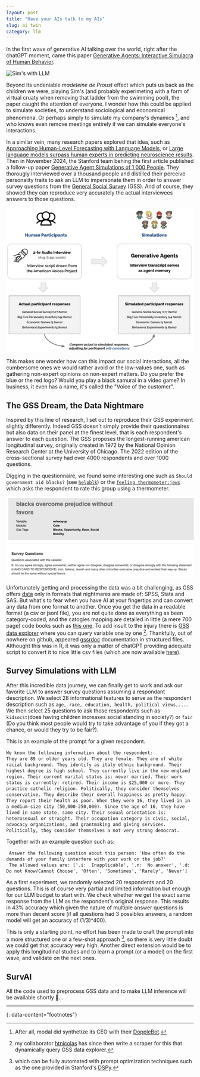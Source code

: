 ```yaml
---
layout: post
title: "Have your AIs talk to my AIs"
slug: ai twin
category: llm
---
```


In the first wave of generative AI talking over the world, right after the chatGPT moment, came this paper [Generative Agents: Interactive Simulacra of Human Behavior](https://arxiv.org/abs/2304.03442). 

![Sim's with LLM](/assets/images/simulacra.jpeg)

Beyond its undeniable *madeleine de Proust* effect which puts us back as the children we were, playing Sim's (and probably experimeting with a form of virtual cruaty when removing that ladder from the swimming pool), the paper caught the attention of everyone. I wonder how this could be applied to simulate societies, to understand sociological and economical phenomena. Or perhaps simply to simulate my company's dynamics [^1], and who knows even remove meetings entirely if we can simulate everyone's interactions.

In a similar vein, many research papers explored that idea, such as [Approaching Human-Level Forecasting with Language Models](https://arxiv.org/abs/2402.18563), or [Large language models surpass human experts in predicting neuroscience results](https://www.nature.com/articles/s41562-024-02046-9). Then in November 2024, the Stanford team behing the first article published a follow-up paper [Generative Agent Simulations of 1,000 People](https://arxiv.org/pdf/2411.10109). They thorougly interviewed over a thousand people and distilled their perceive personality traits to ask an LLM to impersonate them in order to answer survey questions from the [General Social Survey](https://en.wikipedia.org/wiki/General_Social_Survey) (GSS). And of course, they showed they can reproduce very accurately the actual interviewees answers to those questions.  

![Survey Simulations](/assets/images/people_simulation.jpeg)

This makes one wonder how can this impact our social interactions, all the cumbersome ones we would rather avoid or the low-values one, such as gathering non-expert opinions on non-expert matters. Do you prefer the blue or the red logo? Would you play a black samurai in a video game? In business, it even has a name, it's called the "Voice of the customer".

## The GSS Dream, the Data Nightmare

Inspired by this line of research, I set out to reproduce their GSS experiment slightly differently. Indeed GSS doesn't simply provide their questionnaires but also data on their panel at the finest level, that is each respondent's answer to each question. The GSS proposes the longest-running american longitudinal survey, originally created in 1972 by the National Opinion Research Center at the University of Chicago. The 2022 edition of the cross-sectional survey had over 4000 respondents and over 1000 questions.  

Digging in the questionnaire, we found some interesting one such as `Should government aid blacks?` (see [`helpblk`](https://gssdataexplorer.norc.org/variables/847/vshow)) or the [`feeling thermometer:jews`](https://gssdataexplorer.norc.org/variables/377/vshow) which asks the respondent to rate this group using a thermometer.

![black prejudice](/assets/images/black_prejudice.jpeg) 

Unfortunately getting and processing the data was a bit challenging, as GSS offers [data](https://gss.norc.org/us/en/gss/get-the-data.html) only in formats that nightmares are made of: SPSS, Stata and SAS. But what's to fear when you have AI at your fingertips and can convert any data from one format to another. 
Once you get the data in a readable format (a csv or jsonl file), you are not quite done as everything as been category-coded, and the catogies mapping are detailed in little (a mere 700 page) code books such as [this one](https://gss.norc.org/content/dam/gss/get-documentation/pdf/codebook/GSS%202021%20Codebook.pdf). To add insult to the injury there is [GSS data explorer](https://gssdataexplorer.norc.org/) where you can query variable one by one [^2]. Thankfully, out of nowhere on github, appeared [gssrdoc](https://github.com/kjhealy/gssrdoc) documentation in structured files. Althought this was in R, it was only a matter of chatGPT providing adequate script to convert it to nice little csv files (which are now available [here](https://github.com/dsleo/irmai/tree/main/gss/data)).  

## Survey Simulations with LLM

After this incredible data journey, we can finally get to work and ask our favorite LLM to answer survey questions assuming a respondant description. We select 28 informational features to serve as the respondent description such as `age, race, education, health, political views,...`. We then select 25 questions to ask those respondents such as `kidsocst`(does having children increases social standing in society?) or `fair` (Do you think most people would try to take advantage of you if they got a chance, or would they try to be fair?).

This is an example of the prompt for a given respondent.

```
We know the following information about the respondent:
They are 89 or older years old. They are female. They are of white racial background. They identify as italy ethnic background. Their highest degree is high school. They currently live in the new england region. Their current marital status is: never married. Their work status is currently: retired. Their income is $25,000 or more. They practice catholic religion. Politically, they consider themselves conservative. They describe their overall happiness as pretty happy. They report their health as poor. When they were 16, they lived in in a medium-size city (50,000-250,000). Since the age of 16, they have lived in same state, same city. Their sexual orientation is: heterosexual or straight. Their occupation category is civic, social, advocacy organizations, and grantmaking and giving services. Politically, they consider themselves a not very strong democrat.
```

Together with an example question such as:

```
 Answer the following question about this person: 'How often do the demands of your family interfere with your work on the job?'
 The allowed values are: ['.i:  Inapplicable', '.n:  No answer', '.d:  Do not Know/Cannot Choose', 'Often', 'Sometimes', 'Rarely', 'Never']

```

As a first experiment, we randomly selected 20 respondents and 20 questions. This is of course very partial and limited information but enough for our LLM budget to start with.
We check whether we get the exact same response from the LLM as the respondent's original response. This results in 43% accuracy which given the nature of multiple answer questions is more than decent score (if all questions had 3 possibles answers, a random model will get an accuracy of (1/3)^400). 

This is only a starting point, no effort has been made to craft the prompt into a more structured one or a few-shot approach [^3], so there is very little doubt we could get that accuracy very high. Another direct extension would be to apply this longitudinal studies and to learn a prompt (or a model) on the first wave, and validate on the next ones.

## SurvAI

All the code used to preprocess GSS data and to make LLM inference will be available shortly 🤞...

---
{: data-content="footnotes"}

[^1]: After all, modal did synthetize its CEO with their [DoppleBot](https://modal.com/docs/examples/slack-finetune).
[^2]: my collaborator [htnicolas](https://github.com/htnicolas) has since then write a scraper for this that dynamically query GSS data explorer.
[^3]: which can be fully automated with prompt optimization techniques such as the one provided in Stanford's [DSPy](https://github.com/stanfordnlp/dspy).